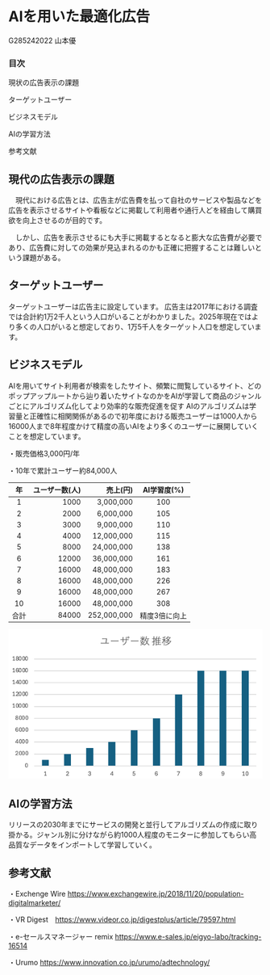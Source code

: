 
# AIを用いた最適化広告

G285242022 山本優 

### 目次
現状の広告表示の課題 

ターゲットユーザー

ビジネスモデル

AIの学習方法

参考文献


## 現代の広告表示の課題 


　現代における広告とは、広告主が広告費を払って自社のサービスや製品などを広告を表示させるサイトや看板などに掲載して利用者や通行人どを経由して購買欲を向上させるのが目的です。

　しかし、広告を表示させるにも大手に掲載するとなると膨大な広告費が必要であり、広告費に対しての効果が見込まれるのかも正確に把握することは難しいという課題がある。


## ターゲットユーザー


ターゲットユーザーは広告主に設定しています。
広告主は2017年における調査では合計約1万2千人という人口がいることがわかりました。2025年現在ではより多くの人口がいると想定しており、1万5千人をターゲット人口を想定しています。



## ビジネスモデル 


AIを用いてサイト利用者が検索をしたサイト、頻繁に閲覧しているサイト、どのポップアップルートから辿り着いたサイトなのかをAIが学習して商品のジャンルごとにアルゴリズム化してより効率的な販売促進を促す
AIのアルゴリズムは学習量と正確性に相関関係があるので初年度における販売ユーザーは1000人から16000人まで8年程度かけて精度の高いAIをより多くのユーザーに展開していくことを想定しています。

・販売価格3,000円/年

・10年で累計ユーザー約84,000人


|年| ユーザー数(人) | 売上(円) | AI学習度(%) |
|:-:|-----------:|------------:|:------------:|
|1| 1000       | 3,000,000 |     100    |
|2| 2000     | 6,000,000 |    105    |
|3| 3000       | 9,000,000 |     110     |
|4| 4000       | 12,000,000 |      115      |
|5| 8000       | 24,000,000 |    138    |
|6| 12000   | 36,000,000 |    161   |
|7|16000|48,000,000|183|
|8|16000|48,000,000|226|
|9|16000|48,000,000|267|
|10|16000|48,000,000|308|
|合計|84000|252,000,000|精度3倍に向上|

![ユーザー数推移](gurafu1.png)

## AIの学習方法

リリースの2030年までにサービスの開発と並行してアルゴリズムの作成に取り掛かる。ジャンル別に分けながら約1000人程度のモニターに参加してもらい高品質なデータをインポートして学習していく。


## 参考文献

・Exchenge Wire  https://www.exchangewire.jp/2018/11/20/population-digitalmarketer/

・VR Digest　https://www.videor.co.jp/digestplus/article/79597.html

・e-セールスマネージャー remix https://www.e-sales.jp/eigyo-labo/tracking-16514

・Urumo https://www.innovation.co.jp/urumo/adtechnology/



